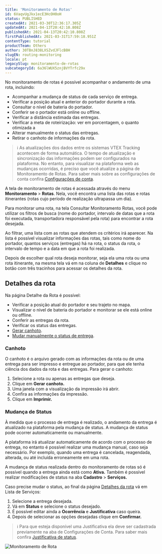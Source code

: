 ```yaml
---
title: 'Monitoramento de Rotas'
id: 6VaqvUgJkx1ecE3HcOH0oH
status: PUBLISHED
createdAt: 2021-03-30T12:36:17.305Z
updatedAt: 2021-04-13T20:42:10.808Z
publishedAt: 2021-04-13T20:42:10.808Z
firstPublishedAt: 2021-03-31T17:59:18.951Z
contentType: tutorial
productTeam: Others
author: 30TBnJ838LXSZvdJFlcB8H
slugEN: routing-monitoring
locale: pt
legacySlug: monitoramento-de-rotas
subcategoryId: 6a36lWUX5znjBVYTrfc29x
---
```



No monitoramento de rotas é possível acompanhar o andamento de uma rota, incluindo:

*   Acompanhar a mudança de status de cada serviço de entrega.
*   Verificar a posição atual e anterior do portador durante a rota.
*   Consultar o nível de bateria do portador.
*   Conferir se o portador está online ou offline.
*   Verificar a distância estimada das entregas.
*   Verificar a meta de roteirização: ver em porcentagem, o quanto otimizada a 
*   Alterar manualmente o status das entregas.
*   Retirar o canhoto de informações da rota.

>ℹ️ As atualizações dos dados entre os sistemas VTEX Tracking acontecem de forma automática. O tempo de atualização e sincronização das informações podem ser configurados na plataforma. No entanto, para visualizar na plataforma web as mudanças ocorridas, é preciso que você atualize a página de Monitoramento de Rotas. Para saber mais sobre as configurações de conta confira [Configurações de conta](https://help.vtex.com/pt/subcategory/vtex-tracking--7yiFRk9TGfMNeyhT83UljP).

A tela de monitoramento de rotas é acessada através do menu **Monitoramento** > **Rotas**. Nela, você encontra uma lista das rotas e rotas itinerantes (rotas cujo período de realização ultrapassa um dia). 

Para monitorar uma rota, na tela Consultar Monitoramento Rotas, você pode utilizar os filtros de busca (nome do portador, intervalo de datas que a rota foi executada, transportadora responsável pela rota) para encontrar a rota desejada.

Ao filtrar, uma lista com as rotas que atendem os critérios irá aparecer. Na lista é possível visualizar informações das rotas, tais como nome do portador, quantos serviços (entregas) há na rota, o status da rota, o intervalo de tempo e a data em que a rota foi realizada. 

Depois de escolher qual rota deseja monitorar, seja ela uma rota ou uma rota itinerante, na mesma tela vá em na coluna de **Detalhes** e clique no botão com três tracinhos para acessar os detalhes da rota.

## Detalhes da rota

Na página Detalhe da Rota é possível:

*   Verificar a posição atual do portador e seu trajeto no mapa.
*   Visualizar o nível de bateria do portador e monitorar se ele está online ou offline.
*   Conferir as entregas da rota.
*   Verificar os status das entregas.
*   [Gerar canhoto](#canhoto).
*   [Mudar manualmente o status de entrega](#mudanca-de-status).

### Canhoto

O canhoto é o arquivo gerado com as informações da rota ou de uma entrega para ser impresso e entregue ao portador, para que ele tenha ciência dos dados da rota e das entregas. Para gerar o canhoto:

1. Selecione a rota ou apenas as entregas que deseja.
2. Clique em **Gerar canhoto.**
3. Uma janela com a visualização da impressão irá abrir.
4. Confira as informações da impressão.
5. Clique em **Imprimir.**

### Mudança de Status

À medida que o processo de entrega é realizado, o andamento da entrega é atualizado na plataforma pela mudança de status. A mudança de status pode ocorrer automaticamente ou manualmente. 

A plataforma irá atualizar automaticamente de acordo com o processo de entrega, no entanto é possível realizar uma mudança manual, caso seja necessário. Por exemplo, quando uma entrega é cancelada, reagendada, alterada, ou até incluída erroneamente em uma rota.

A mudança de status realizada dentro do monitoramento de rotas só é possível quando a entrega ainda está como **Ativa.** Também é possível realizar modificações de status na aba **Cadastro** > **Serviços.**

Caso precise mudar o status, ao final da página [Detalhes da rota](#detalhes-da-rota) vá em Lista de Serviços:

1. Selecione a entrega desejada.
2. Vá em **Status** e selecione o status desejado.
3. É possível editar ainda a **Ocorrência** e **Justificativa** caso queira.
4. Depois de selecionar as opções desejadas clique em **Confirmar.**

>ℹ️ Para que esteja disponível uma Justificativa ela deve ser cadastrada previamente na aba de Configurações de Conta. Para saber mais confira [Justificativa de status](https://help.vtex.com/pt/tutorial/justificativa-de-status-vtex-tracking--4shboc7h5XPUpA8TQzXPRG).

![Monitoramento de Rota](//images.ctfassets.net/alneenqid6w5/3cHz27dvHjO7ObLDxJTIuc/01103e99a288ab15935a7b453487fd7c/Monitoramento_Rota.gif)
